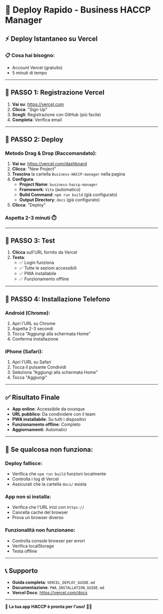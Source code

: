 # 🚀 Deploy Rapido - Business HACCP Manager

## ⚡ **Deploy Istantaneo su Vercel**

### **📋 Cosa hai bisogno:**
- Account Vercel (gratuito)
- 5 minuti di tempo

---

## **🎯 PASSO 1: Registrazione Vercel**

1. **Vai su**: https://vercel.com
2. **Clicca**: "Sign Up"
3. **Scegli**: Registrazione con GitHub (più facile)
4. **Completa**: Verifica email

---

## **🎯 PASSO 2: Deploy**

### **Metodo Drag & Drop (Raccomandato):**

1. **Vai su**: https://vercel.com/dashboard
2. **Clicca**: "New Project"
3. **Trascina** la cartella `Business-HACCP-manager` nella pagina
4. **Configura**:
   - **Project Name**: `business-haccp-manager`
   - **Framework**: `Vite` (automatico)
   - **Build Command**: `npm run build` (già configurato)
   - **Output Directory**: `docs` (già configurato)
5. **Clicca**: "Deploy"

### **Aspetta 2-3 minuti** ⏱️

---

## **🎯 PASSO 3: Test**

1. **Clicca** sull'URL fornito da Vercel
2. **Testa**:
   - ✅ Login funziona
   - ✅ Tutte le sezioni accessibili
   - ✅ PWA installabile
   - ✅ Funzionamento offline

---

## **📱 PASSO 4: Installazione Telefono**

### **Android (Chrome):**
1. Apri l'URL su Chrome
2. Aspetta 2-3 secondi
3. Tocca "Aggiungi alla schermata Home"
4. Conferma installazione

### **iPhone (Safari):**
1. Apri l'URL su Safari
2. Tocca il pulsante Condividi
3. Seleziona "Aggiungi alla schermata Home"
4. Tocca "Aggiungi"

---

## **✅ Risultato Finale**

- **App online**: Accessibile da ovunque
- **URL pubblico**: Da condividere con il team
- **PWA installabile**: Su tutti i dispositivi
- **Funzionamento offline**: Completo
- **Aggiornamenti**: Automatici

---

## **🔧 Se qualcosa non funziona:**

### **Deploy fallisce:**
- Verifica che `npm run build` funzioni localmente
- Controlla i log di Vercel
- Assicurati che la cartella `docs/` esista

### **App non si installa:**
- Verifica che l'URL inizi con `https://`
- Cancella cache del browser
- Prova un browser diverso

### **Funzionalità non funzionano:**
- Controlla console browser per errori
- Verifica localStorage
- Testa offline

---

## **📞 Supporto**

- **Guida completa**: `VERCEL_DEPLOY_GUIDE.md`
- **Documentazione**: `PWA_INSTALLATION_GUIDE.md`
- **Vercel Docs**: https://vercel.com/docs

---

**🎉 La tua app HACCP è pronta per l'uso!** 🚀📱 